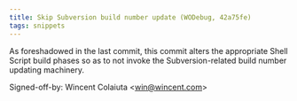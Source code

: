 ```yaml
---
title: Skip Subversion build number update (WODebug, 42a75fe)
tags: snippets
---
```


As foreshadowed in the last commit, this commit alters the appropriate Shell Script build phases so as to not invoke the Subversion-related build number updating machinery.

Signed-off-by: Wincent Colaiuta &lt;win@wincent.com&gt;
